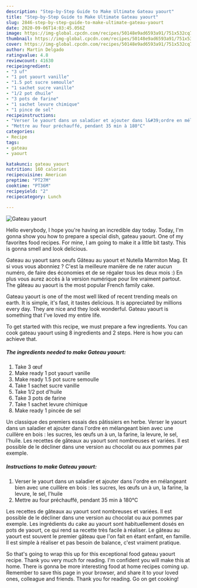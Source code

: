 ```yaml
---
description: "Step-by-Step Guide to Make Ultimate Gateau yaourt"
title: "Step-by-Step Guide to Make Ultimate Gateau yaourt"
slug: 2846-step-by-step-guide-to-make-ultimate-gateau-yaourt
date: 2020-09-06T14:03:45.056Z
image: https://img-global.cpcdn.com/recipes/50148e9ad6593a91/751x532cq70/gateau-yaourt-photo-principale-de-la-recette.jpg
thumbnail: https://img-global.cpcdn.com/recipes/50148e9ad6593a91/751x532cq70/gateau-yaourt-photo-principale-de-la-recette.jpg
cover: https://img-global.cpcdn.com/recipes/50148e9ad6593a91/751x532cq70/gateau-yaourt-photo-principale-de-la-recette.jpg
author: Martin Delgado
ratingvalue: 4.8
reviewcount: 41630
recipeingredient:
- "3 uf"
- "1 pot yaourt vanille"
- "1.5 pot sucre semoulle"
- "1 sachet sucre vanille"
- "1/2 pot dhuile"
- "3 pots de farine"
- "1 sachet levure chimique"
- "1 pince de sel"
recipeinstructions:
- "Verser le yaourt dans un saladier et ajouter dans l&#39;ordre en mélangeant bien avec une cuillère en bois : les sucres, les œufs un à un, la farine, la levure, le sel, l&#39;huile"
- "Mettre au four préchauffé, pendant 35 min à 180°C"
categories:
- Recipe
tags:
- gateau
- yaourt

katakunci: gateau yaourt 
nutrition: 160 calories
recipecuisine: American
preptime: "PT27M"
cooktime: "PT36M"
recipeyield: "2"
recipecategory: Lunch

---
```



![Gateau yaourt](https://img-global.cpcdn.com/recipes/50148e9ad6593a91/751x532cq70/gateau-yaourt-photo-principale-de-la-recette.jpg)

Hello everybody, I hope you're having an incredible day today. Today, I'm gonna show you how to prepare a special dish, gateau yaourt. One of my favorites food recipes. For mine, I am going to make it a little bit tasty. This is gonna smell and look delicious.

Gateau au yaourt sans oeufs Gâteau au yaourt et Nutella Marmiton Mag. Et si vous vous abonniez ? C&#39;est la meilleure manière de ne rater aucun numéro, de faire des économies et de se régaler tous les deux mois :) En plus vous aurez accès à la version numérique pour lire vraiment partout. The gâteau au yaourt is the most popular French family cake.

Gateau yaourt is one of the most well liked of recent trending meals on earth. It is simple, it's fast, it tastes delicious. It is appreciated by millions every day. They are nice and they look wonderful. Gateau yaourt is something that I've loved my entire life.


To get started with this recipe, we must prepare a few ingredients. You can cook gateau yaourt using 8 ingredients and 2 steps. Here is how you can achieve that.

<!--inarticleads1-->

##### The ingredients needed to make Gateau yaourt:

1. Take 3 œuf
1. Make ready 1 pot yaourt vanille
1. Make ready 1.5 pot sucre semoulle
1. Take 1 sachet sucre vanille
1. Take 1/2 pot d&#39;huile
1. Take 3 pots de farine
1. Take 1 sachet levure chimique
1. Make ready 1 pincée de sel


Un classique des premiers essais des pâtissiers en herbe. Verser le yaourt dans un saladier et ajouter dans l&#39;ordre en mélangeant bien avec une cuillère en bois : les sucres, les œufs un à un, la farine, la levure, le sel, l&#39;huile. Les recettes de gâteaux au yaourt sont nombreuses et variées. Il est possible de le décliner dans une version au chocolat ou aux pommes par exemple. 

<!--inarticleads2-->

##### Instructions to make Gateau yaourt:

1. Verser le yaourt dans un saladier et ajouter dans l&#39;ordre en mélangeant bien avec une cuillère en bois : les sucres, les œufs un à un, la farine, la levure, le sel, l&#39;huile
1. Mettre au four préchauffé, pendant 35 min à 180°C


Les recettes de gâteaux au yaourt sont nombreuses et variées. Il est possible de le décliner dans une version au chocolat ou aux pommes par exemple. Les ingrédients du cake au yaourt sont habituellement dosés en pots de yaourt, ce qui rend sa recette très facile à réaliser. Le gâteau au yaourt est souvent le premier gâteau que l&#39;on fait en étant enfant, en famille. Il est simple à réaliser et pas besoin de balance, c&#39;est vraiment pratique. 

So that's going to wrap this up for this exceptional food gateau yaourt recipe. Thank you very much for reading. I'm confident you will make this at home. There is gonna be more interesting food at home recipes coming up. Remember to save this page in your browser, and share it to your loved ones, colleague and friends. Thank you for reading. Go on get cooking!
